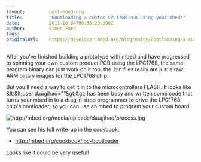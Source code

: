 ```yaml
---
layout:         post-mbed-org
title:          "Bootloading a custom LPC1768 PCB using your mbed!"
date:           2011-10-04T06:36:20.000Z
author:         Simon Ford
tags:           
originalUrl:    https://developer.mbed.org/blog/entry/Bootloading-a-custom-LPC1768-PCB-using-y/
---
```


<p>
  After you've finished building a prototype with mbed and have
  progressed to spinning your own custom product PCB using the
  LPC1768, the same program binary can just work on it too; the
  .bin files really are just a raw ARM binary images for the
  LPC1768 chip.
</p>
<p>
  But you'll need a way to get it in to the microcontrollers FLASH.
  It looks like &amp;lt;&amp;lt;user daugihao=""&amp;gt;&amp;gt;
  has been busy and written some code that turns your mbed in to a
  drag-n-drop programmer to drive the LPC1768 chip's bootloader, so
  you can use an mbed to program your custom board!
</p>
<p>
  <img src="http://mbed.org/media/uploads/daugihao/process.jpg"
  alt="http://mbed.org/media/uploads/daugihao/process.jpg" title=
  "http://mbed.org/media/uploads/daugihao/process.jpg">
</p>
<p>
  You can see his full write-up in the cookbook:
</p>
<ul>
  <li>
    <a href=
    "http://mbed.org/cookbook/lpc-bootloader">http://mbed.org/cookbook/lpc-bootloader</a>
  </li>
</ul>
<p>
  Looks like it could be very useful!
</p>

